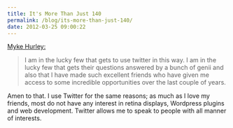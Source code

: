 ```yaml
---
title: It's More Than Just 140
permalink: /blog/its-more-than-just-140/
date: 2012-03-25 09:00:22
---
```


[Myke Hurley:](http://mykehurley.net/post/19799577778/its-more-than-just-140)

> I am in the lucky few that gets to use twitter in this way. I am in the lucky few that gets their questions answered by a bunch of genii and also that I have made such excellent friends who have given me access to some incredible opportunities over the last couple of years.

Amen to that. I use Twitter for the same reasons; as much as I love my friends, most do not have any interest in retina displays, Wordpress plugins and web development. Twitter allows me to speak to people with all manner of interests.